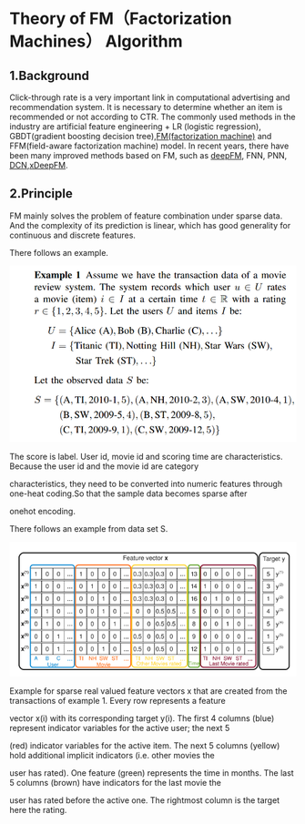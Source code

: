# Theory of FM（Factorization Machines） Algorithm


## 1.Background


Click-through rate is a very important link in computational advertising and recommendation system. It is necessary to determine whether an
item is recommended or not according to CTR. The commonly used methods in the industry are artificial feature engineering + LR (logistic regression), GBDT(gradient boosting decision tree),[FM(factorization machine)](https://www.csie.ntu.edu.tw/~b97053/paper/Rendle2010FM.pdf)
and FFM(field-aware factorization machine) model. In recent years, there have been many improved methods based on FM, such as
[deepFM](https://www.ijcai.org/proceedings/2017/0239.pdf), FNN, PNN, [DCN](https://arxiv.org/abs/1708.05123),[xDeepFM](https://arxiv.org/abs/1803.05170). 


## 2.Principle

FM mainly solves the problem of feature combination under sparse data. And the complexity of its prediction is linear, which has good generality for continuous and discrete features. 

There follows an example.

![image](https://github.com/xiaorenwu1111/Recommendation-Algorithm/blob/master/FM/Figure/3.png)


The score is label. User id, movie id and scoring time are characteristics. Because the user id and the movie id are category

characteristics, they need to be converted into numeric features through one-heat coding.So that the sample data becomes sparse after

onehot encoding. 

There follows an example from data set S.

![image](https://github.com/xiaorenwu1111/Recommendation-Algorithm/blob/master/FM/Figure/1.png)

Example for sparse real valued feature vectors x that are created from the transactions of example 1. Every row represents a feature

vector x(i) with its corresponding target y(i). The first 4 columns (blue) represent indicator variables for the active user; the next 5

(red) indicator variables for the active item. The next 5 columns (yellow) hold additional implicit indicators (i.e. other movies the

user has rated). One feature (green) represents the time in months. The last 5 columns (brown) have indicators for the last movie the

user has rated before the active one. The rightmost column is the target  here the rating.




